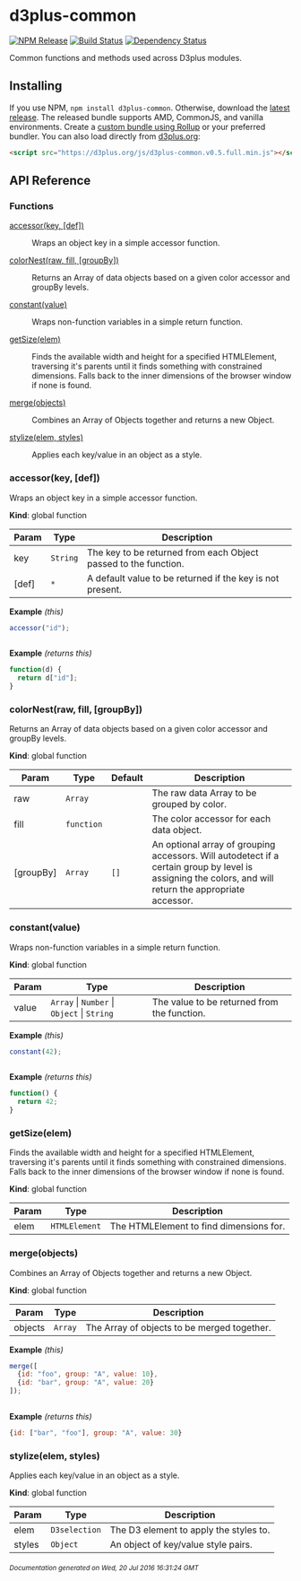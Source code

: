 # d3plus-common

[![NPM Release](http://img.shields.io/npm/v/d3plus-common.svg?style=flat-square)](https://www.npmjs.org/package/d3plus-common)
[![Build Status](https://travis-ci.org/d3plus/d3plus-common.svg?branch=master)](https://travis-ci.org/d3plus/d3plus-common)
[![Dependency Status](http://img.shields.io/david/d3plus/d3plus-common.svg?style=flat-square)](https://david-dm.org/d3plus/d3plus-common)

Common functions and methods used across D3plus modules.

## Installing

If you use NPM, `npm install d3plus-common`. Otherwise, download the [latest release](https://github.com/d3plus/d3plus-common/releases/latest). The released bundle supports AMD, CommonJS, and vanilla environments. Create a [custom bundle using Rollup](https://github.com/rollup/rollup) or your preferred bundler. You can also load directly from [d3plus.org](https://d3plus.org):

```html
<script src="https://d3plus.org/js/d3plus-common.v0.5.full.min.js"></script>
```


## API Reference
### Functions

<dl>
<dt><a href="#accessor">accessor(key, [def])</a></dt>
<dd><p>Wraps an object key in a simple accessor function.</p>
</dd>
<dt><a href="#colorNest">colorNest(raw, fill, [groupBy])</a></dt>
<dd><p>Returns an Array of data objects based on a given color accessor and groupBy levels.</p>
</dd>
<dt><a href="#constant">constant(value)</a></dt>
<dd><p>Wraps non-function variables in a simple return function.</p>
</dd>
<dt><a href="#getSize">getSize(elem)</a></dt>
<dd><p>Finds the available width and height for a specified HTMLElement, traversing it&#39;s parents until it finds something with constrained dimensions. Falls back to the inner dimensions of the browser window if none is found.</p>
</dd>
<dt><a href="#merge">merge(objects)</a></dt>
<dd><p>Combines an Array of Objects together and returns a new Object.</p>
</dd>
<dt><a href="#stylize">stylize(elem, styles)</a></dt>
<dd><p>Applies each key/value in an object as a style.</p>
</dd>
</dl>

<a name="accessor"></a>

### accessor(key, [def])
Wraps an object key in a simple accessor function.

**Kind**: global function  

| Param | Type | Description |
| --- | --- | --- |
| key | <code>String</code> | The key to be returned from each Object passed to the function. |
| [def] | <code>\*</code> | A default value to be returned if the key is not present. |

**Example** *(this)*  
```js
accessor("id");
    
```
**Example** *(returns this)*  
```js
function(d) {
  return d["id"];
}
```
<a name="colorNest"></a>

### colorNest(raw, fill, [groupBy])
Returns an Array of data objects based on a given color accessor and groupBy levels.

**Kind**: global function  

| Param | Type | Default | Description |
| --- | --- | --- | --- |
| raw | <code>Array</code> |  | The raw data Array to be grouped by color. |
| fill | <code>function</code> |  | The color accessor for each data object. |
| [groupBy] | <code>Array</code> | <code>[]</code> | An optional array of grouping accessors. Will autodetect if a certain group by level is assigning the colors, and will return the appropriate accessor. |

<a name="constant"></a>

### constant(value)
Wraps non-function variables in a simple return function.

**Kind**: global function  

| Param | Type | Description |
| --- | --- | --- |
| value | <code>Array</code> &#124; <code>Number</code> &#124; <code>Object</code> &#124; <code>String</code> | The value to be returned from the function. |

**Example** *(this)*  
```js
constant(42);
    
```
**Example** *(returns this)*  
```js
function() {
  return 42;
}
```
<a name="getSize"></a>

### getSize(elem)
Finds the available width and height for a specified HTMLElement, traversing it's parents until it finds something with constrained dimensions. Falls back to the inner dimensions of the browser window if none is found.

**Kind**: global function  

| Param | Type | Description |
| --- | --- | --- |
| elem | <code>HTMLElement</code> | The HTMLElement to find dimensions for. |

<a name="merge"></a>

### merge(objects)
Combines an Array of Objects together and returns a new Object.

**Kind**: global function  

| Param | Type | Description |
| --- | --- | --- |
| objects | <code>Array</code> | The Array of objects to be merged together. |

**Example** *(this)*  
```js
merge([
  {id: "foo", group: "A", value: 10},
  {id: "bar", group: "A", value: 20}
]);
    
```
**Example** *(returns this)*  
```js
{id: ["bar", "foo"], group: "A", value: 30}
```
<a name="stylize"></a>

### stylize(elem, styles)
Applies each key/value in an object as a style.

**Kind**: global function  

| Param | Type | Description |
| --- | --- | --- |
| elem | <code>D3selection</code> | The D3 element to apply the styles to. |
| styles | <code>Object</code> | An object of key/value style pairs. |



###### <sub>Documentation generated on Wed, 20 Jul 2016 16:31:24 GMT</sub>
